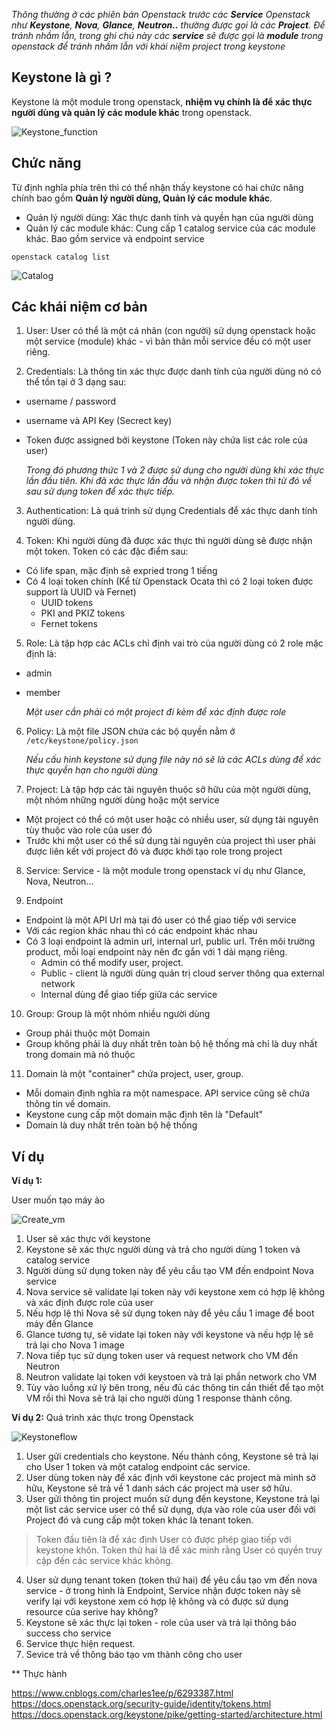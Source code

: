 _Thông thường ở các phiên bản Openstack trước các **Service** Openstack như **Keystone**, **Nova**, **Glance**, **Neutron..** thường được gọi là các **Project**. Để tránh nhầm lẫn, trong ghi chú này các **service** sẽ được gọi là **module** trong openstack để tránh nhầm lẫn với khái niệm project trong keystone_

## Keystone là gì ?
Keystone là một module trong openstack, **nhiệm vụ chính là để xác thực người dùng và quản lý các module khác** trong openstack.

![Keystone_function](https://raw.githubusercontent.com/huytm/Openstack-Queen-reseach/master/Keystone/image/keystone_f.png)

## Chức năng
Từ định nghĩa phía trên thì có thể nhận thấy keystone có hai chức năng chính bao gồm **Quản lý người dùng, Quản lý các module khác**.

- Quản lý người dùng: Xác thực danh tính và quyền hạn của người dùng
- Quản lý các module khác: Cung cấp 1 catalog service của các module khác. Bao gồm service và endpoint service
   
```shell
openstack catalog list
```
![Catalog](https://raw.githubusercontent.com/huytm/Openstack-Queen-reseach/master/Keystone/image/catalog.png)

## Các khái niệm cơ bản

1. User: User có thể là một cá nhân (con người) sử dụng openstack hoặc một service (module) khác - vì bản thân mỗi service đều có một user riêng.

2. Credentials: Là thông tin xác thực được danh tính của người dùng nó có thể tồn tại ở 3 dạng sau:

- username / password
- username và API Key (Secrect key)
- Token được assigned bởi keystone (Token này chứa list các role của user)

   _Trong đó phương thức 1 và 2 được sử dụng cho người dùng khi xác thực lần đầu tiên. Khi đã xác thực lần đầu và nhận được token thì từ đó về sau sử dụng token để xác thực tiếp._

3. Authentication: Là quá trình sử dụng Credentials để xác thực danh tính người dùng.

4. Token: Khi người dùng đã được xác thực thì người dùng sẽ được nhận một token. Token có các đặc điểm sau:

- Có life span, mặc định sẽ expried trong 1 tiếng
- Có 4 loại token chính (Kể từ Openstack Ocata thì có 2 loại token được support là UUID và Fernet)
    + UUID tokens
    + PKI and PKIZ tokens
    + Fernet tokens

5. Role: Là tập hợp các ACLs chỉ định vai trò của người dùng có 2 role mặc định là:

- admin
- member
 
   _Một user cần phải có một project đi kèm để xác định được role_

6. Policy: Là một file JSON chứa các bộ quyền nằm ở `/etc/keystone/policy.json`
 
   _Nếu cấu hình keystone sử dụng file này nó sẽ là các ACLs dùng để xác thực quyền hạn cho người dùng_

7. Project: Là tập hợp các tài nguyên thuộc sở hữu của một người dùng, một nhóm những người dùng hoặc một service

- Một project có thể có một user hoặc có nhiều user, sử dụng tài nguyên tùy thuộc vào role của user đó
- Trước khi một user có thể sử dụng tài nguyên của project thì user phải được liên kết với project đó và được khởi tạo role trong project

8. Service: Service - là một module trong openstack ví dụ như Glance, Nova, Neutron...

9. Endpoint

- Endpoint là một API Url mà tại đó user có thể giao tiếp với service
- Với các region khác nhau thì có các endpoint khác nhau
- Có 3 loại endpoint là admin url, internal url, public url. Trên môi trường product, mỗi loại endpoint này nên đc gắn với 1 dải mạng riêng.
    + Admin có thể modify user, project.
    + Public - client là người dùng quản trị cloud server thông qua external network
    + Internal dùng để giao tiếp giữa các service 

10. Group: Group là một nhóm nhiều người dùng

- Group phải thuộc một Domain
- Group không phải là duy nhất trên toàn bộ hệ thống mà chỉ là duy nhất trong domain mà nó thuộc

11. Domain là một "container" chứa project, user, group.

- Mỗi domain định nghĩa ra một namespace. API service cũng sẽ chứa thông tin về domain.
- Keystone cung cấp một domain mặc định tên là "Default"
- Domain là duy nhất trên toàn bộ hệ thống

## Ví dụ
**Ví dụ 1:**

User muốn tạo máy ảo

![Create_vm](https://raw.githubusercontent.com/huytm/Openstack-Queen-reseach/master/Keystone/image/keystone_create_vm.jpg)

1. User sẽ xác thực với keystone
2. Keystone sẽ xác thực người dùng và trả cho người dùng 1 token và catalog service
3. Người dùng sử dụng token này để yêu cầu tạo VM đến endpoint Nova service
4. Nova service sẽ validate lại token này với keystone xem có hợp lệ không và xác định được role của user
5. Nếu hợp lệ thì Nova sẽ sử dụng token này để yêu cầu 1 image để boot máy đến Glance
6. Glance tương tự, sẽ vidate lại token này với keystone và nếu hợp lệ sẽ trả lại cho Nova 1 image
7. Nova tiếp tục sử dụng token user và request network cho VM đến Neutron
8. Neutron validate lại token với keystoen và trả lại phần network cho VM
9. Tùy vào luồng xử lý bên trong, nếu đủ các thông tin cần thiết để tạo một VM rồi thì Nova sẽ trả lại cho người dùng 1 response thành công.

**Ví dụ 2:**
Quá trình xác thực trong Openstack

![Keystoneflow](https://raw.githubusercontent.com/huytm/Openstack-Queen-reseach/master/Keystone/image/keystone.png)


1. User gửi credentials cho keystone. Nếu thành công, Keystone sẽ trả lại cho User 1 token và một catalog endpoint các service.
2. User dùng token này để xác định với keystone các project mà mình sở hữu, Keystone sẽ trả về 1 danh sách các project mà user sở hữu.
3. User gửi thông tin project muốn sử dụng đến keystone, Keystone trả lại một list các service user có thể sử dụng, dựa vào role của user đối với Project đó và cung cấp một token khác là tenant token. 

>Token đầu tiên là để xác định User có được phép giao tiếp với keystone khôn.
>Token thử hai là để xác minh rằng User có quyền truy cập đến các service khác không.

4. User sử dụng tenant token (token thứ hai) để yêu cầu tạo vm đến nova service - ở trong hình là Endpoint,  Service nhận được token này sẽ verify lại với keystone xem có hợp lệ không và có được sử dụng resource của serive hay không?
5. Keystone sẽ xác thực lại token - role của user và trả lại thông báo success cho service
6. Service thực hiện request.
7. Sevice trả về thông báo tạo vm thành công cho user

** Thực hành

https://www.cnblogs.com/charles1ee/p/6293387.html
https://docs.openstack.org/security-guide/identity/tokens.html
https://docs.openstack.org/keystone/pike/getting-started/architecture.html
